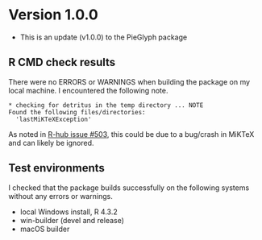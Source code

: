 # Version 1.0.0

* This is an update (v1.0.0) to the PieGlyph package

## R CMD check results

There were no ERRORS or WARNINGS when building the package on my local machine. I encountered the following note.

```
* checking for detritus in the temp directory ... NOTE
Found the following files/directories:
  'lastMiKTeXException'
```
As noted in [R-hub issue #503](https://github.com/r-hub/rhub/issues/503), this could be due to a bug/crash in MiKTeX and can likely be ignored.

## Test environments

I checked that the package builds successfully on the following systems without any errors or warnings.

- local Windows install, R 4.3.2
- win-builder (devel and release)
- macOS builder
